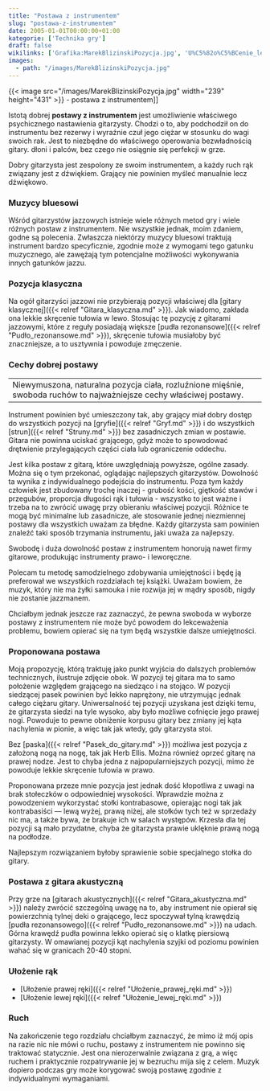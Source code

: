 ```yaml
---
title: "Postawa z instrumentem"
slug: "postawa-z-instrumentem"
date: 2005-01-01T00:00:00+01:00
kategorie: ['Technika gry']
draft: false
wikilinks: ['Grafika:MarekBlizinskiPozycja.jpg', 'U%C5%82o%C5%BCenie_lewej_r%C4%99ki', 'U%C5%82o%C5%BCenie_prawej_r%C4%99ki', 'blues', 'd%C5%BAwi%C4%99k', 'gitara_akustyczna', 'gitara_klasyczna', 'gryf', 'pasek_do_gitary', 'pud%C5%82o_rezonansowe', 'pud%C5%82o_rezonansowe', 'struny']
images:
  - path: "/images/MarekBlizinskiPozycja.jpg"
---
```

{{< image src="/images/MarekBlizinskiPozycja.jpg" width="239" height="431" >}} - postawa z
instrumentem\]\]

Istotą dobrej **postawy z instrumentem** jest umożliwienie właściwego
psychicznego nastawienia gitarzysty. Chodzi o to, aby podchodził on do
instrumentu bez rezerwy i wyraźnie czuł jego ciężar w stosunku do wagi
swoich rak. Jest to niezbędne do właściwego operowania bezwładnością
gitary. dłoni i palców, bez czego nie osiągnie się perfekcji w grze.

Dobry gitarzysta jest zespolony ze swoim instrumentem, a każdy ruch rąk
związany jest z dźwiękiem. Grający nie powinien myśleć manualnie lecz
dźwiękowo<!-- link nie odnosił się do niczego: 'Postawa z instrumentem' (PosixPath('Postawa_z_instrumentem.md')) links to 'dźwięk' (PosixPath('/no/path/exists')) and that does not exist -->.

### Muzycy bluesowi

Wśród gitarzystów jazzowych istnieje wiele różnych metod gry i wiele
różnych postaw z instrumentem. Nie wszystkie jednak, moim zdaniem,
godne są polecenia. Zwłaszcza niektórzy muzycy
bluesowi<!-- link nie odnosił się do niczego: 'Postawa z instrumentem' (PosixPath('Postawa_z_instrumentem.md')) links to 'blues' (PosixPath('/no/path/exists')) and that does not exist --> traktują instrument bardzo specyficznie,
zgodnie może z wymogami tego gatunku muzycznego, ale zawężają tym
potencjalne możliwości wykonywania innych gatunków jazzu.

### Pozycja klasyczna

Na ogół gitarzyści jazzowi nie przybierają pozycji właściwej dla [gitary
klasycznej]({{< relref "Gitara_klasyczna.md" >}}). Jak wiadomo, zakłada ona
lekkie skręcenie tułowia w lewo. Stosując tę pozycję z gitarami
jazzowymi, które z reguły posiadają większe [pudła
rezonansowe]({{< relref "Pudło_rezonansowe.md" >}}), skręcenie tułowia musiałoby
być znaczniejsze, a to usztywnia i powoduje zmęczenie.

### Cechy dobrej postawy

|                                                                                                                      |
| -------------------------------------------------------------------------------------------------------------------- |
| Niewymuszona, naturalna pozycja ciała, rozluźnione mięśnie, swoboda ruchów to najważniejsze cechy właściwej postawy. |

Instrument powinien być umieszczony tak, aby grający miał dobry dostęp
do wszystkich pozycji na [gryfie]({{< relref "Gryf.md" >}}) i do wszystkich
[strun]({{< relref "Struny.md" >}}) bez zasadniczych zmian w postawie. Gitara nie
powinna uciskać grającego, gdyż może to spowodować drętwienie
przylegających części ciała lub ograniczenie oddechu.

Jest kilka postaw z gitarą, które uwzględniają powyższe, ogólne zasady.
Można się o tym przekonać, oglądając najlepszych gitarzystów. Dowolność
ta wynika z indywidualnego podejścia do instrumentu. Poza tym każdy
człowiek jest zbudowany trochę inaczej - grubość kości, giętkość stawów
i przegubów, proporcja długości rąk i tułowia - wszystko to jest ważne i
trzeba na to zwrócić uwagę przy obieraniu właściwej pozycji. Różnice te
mogą być minimalne lub zasadnicze, ale stosowanie jednej niezmiennej
postawy dla wszystkich uważam za błędne. Każdy gitarzysta sam powinien
znaleźć taki sposób trzymania instrumentu, jaki uważa za najlepszy.

Swobodę i duża dowolność postaw z instrumentem honorują nawet firmy
gitarowe, produkując instrumenty prawo- i leworęczne.

Polecam tu metodę samodzielnego zdobywania umiejętności i będę ją
preferował we wszystkich rozdziałach tej książki. Uważam bowiem, że
muzyk, który nie ma żyłki samouka i nie rozwija jej w mądry sposób,
nigdy nie zostanie jazzmanem.

Chciałbym jednak jeszcze raz zaznaczyć, że pewna swoboda w wyborze
postawy z instrumentem nie może być powodem do lekceważenia problemu,
bowiem opierać się na tym będą wszystkie dalsze umiejętności.

### Proponowana postawa

Moją propozycję, którą traktuję jako punkt wyjścia do dalszych problemów
technicznych, ilustruje zdjęcie obok. W pozycji tej gitara ma to samo
położenie względem grającego na siedząco i na stojąco. W pozycji
siedzącej pasek powinien być lekko naprężony, nie utrzymując jednak
całego ciężaru gitary. Uniwersalność tej pozycji uzyskana jest dzięki
temu, że gitarzysta siedzi na tyle wysoko, aby było możliwe cofnięcie
jego prawej nogi. Powoduje to pewne obniżenie korpusu gitary bez zmiany
jej kąta nachylenia w pionie, a więc tak jak wtedy, gdy gitarzysta stoi.

Bez [paska]({{< relref "Pasek_do_gitary.md" >}}) możliwa jest pozycja z założoną
nogą na nogę, tak jak Herb Ellis. Można również oprzeć gitarę na prawej
nodze. Jest to chyba jedna z najpopularniejszych pozycji, mimo że
powoduje lekkie skręcenie tułowia w prawo.

Proponowana przeze mnie pozycja jest jednak dość kłopotliwa z uwagi na
brak stołeczków o odpowiedniej wysokości. Wprawdzie można z powodzeniem
wykorzystać stołki kontrabasowe, opierając nogi tak jak kontrabasiści ―
lewą wyżej, prawą niżej, ale stołków tych też w sprzedaży nic ma, a
także bywa, że brakuje ich w salach występów. Krzesła dla tej pozycji
są mało przydatne, chyba że gitarzysta prawie uklęknie prawą nogą na
podłodze.

Najlepszym rozwiązaniem byłoby sprawienie sobie specjalnego stołka do
gitary.

### Postawa z gitara akustyczną

Przy grze na [gitarach akustycznych]({{< relref "Gitara_akustyczna.md" >}})
należy zwrócić szczególną uwagę na to, aby instrument nie opierał się
powierzchnią tylnej deki o grającego, lecz spoczywał tylną krawędzią
[pudła rezonansowego]({{< relref "Pudło_rezonansowe.md" >}}) na udach. Górna
krawędź pudła powinna lekko opierać się o klatkę piersiową gitarzysty.
W omawianej pozycji kąt nachylenia szyjki od poziomu powinien wahać się
w granicach 20-40 stopni.

### Ułożenie rąk

  - [Ułożenie prawej ręki]({{< relref "Ułożenie_prawej_ręki.md" >}})
  - [Ułożenie lewej ręki]({{< relref "Ułożenie_lewej_ręki.md" >}})

### Ruch

Na zakończenie tego rozdziału chciałbym zaznaczyć, że mimo iż mój opis
na razie nic nie mówi o ruchu, postawy z instrumentem nie powinno się
traktować statycznie. Jest ona nierozerwalnie związana z grą, a więc
ruchem i praktycznie rozpatrywanie jej w bezruchu mija się z celem.
Muzyk dopiero podczas gry może korygować swoją postawę zgodnie z
indywidualnymi wymaganiami.

